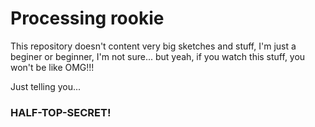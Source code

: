 # Processing rookie

This repository doesn't content very big sketches and stuff,
I'm just a beginer or beginner, I'm not sure... but yeah, if
you watch this stuff, you won't be like OMG!!!

Just telling you...








### HALF-TOP-SECRET!
